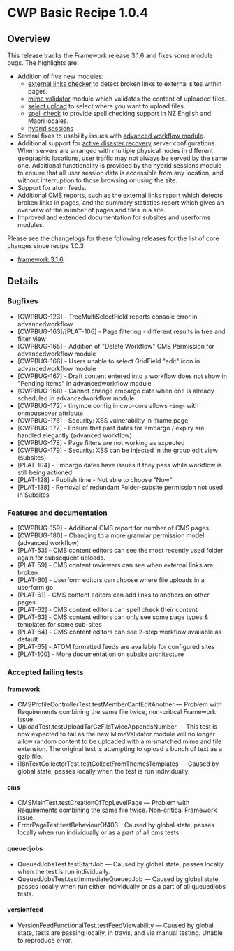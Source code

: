 # CWP Basic Recipe 1.0.4

## Overview

This release tracks the Framework release 3.1.6 and fixes some module bugs. The highlights are:

* Addition of five new modules:
  * [external links checker](https://github.com/silverstripe/silverstripe-externallinks)
    to detect broken links to external sites within pages.
  * [mime validator](https://github.com/silverstripe/silverstripe-mimevalidator)
    module which validates the content of uploaded files.
  * [select upload](https://github.com/silverstripe/silverstripe-selectupload)
    to select where you want to upload files.
  * [spell check](https://github.com/silverstripe/silverstripe-spellcheck)
    to provide spell checking support in NZ English and Maori locales.
  * [hybrid sessions](https://github.com/silverstripe/silverstripe-hybridsessions)
* Several fixes to usability issues with
   [advanced workflow module](https://github.com/symbiote/advancedworkflow).
* Additional support for [active disaster recovery](https://www.cwp.govt.nz/about/selecting-the-attributes-of-the-common-web-platform-instance-for-your-websites/#disaster-recovery-options)
   server configurations. When servers are arranged with multiple physical nodes in different geographic locations,
   user traffic may not always be served by the same one. Additional functionality is provided by the hybrid
   sessions module to ensure that all user session data is accessible from any location, and without
   interruption to those browsing or using the site.
* Support for atom feeds.
* Additional CMS reports, such as the external links report which detects broken links in pages, and the
  summary statistics report which gives an overview of the number of pages and files in a site.
* Improved and extended documentation for subsites and userforms modules.

Please see the changelogs for these following releases for the list of core changes since recipe 1.0.3

 * [framework 3.1.6](http://doc.silverstripe.org/framework/en/3.2/changelogs/3.1.6)

## Details

### Bugfixes

 * [CWPBUG-123] - TreeMultiSelectField reports console error in advancedworkflow
 * [CWPBUG-163]/[PLAT-106] - Page filtering - different results in tree and filter view
 * [CWPBUG-165] - Addition of "Delete Workflow" CMS Permission for advancedworkflow module
 * [CWPBUG-166] - Users unable to select GridField "edit" icon in advancedworkflow module
 * [CWPBUG-167] - Draft content entered into a workflow does not show in "Pending Items" in advancedworkflow module
 * [CWPBUG-168] - Cannot change embargo date when one is already scheduled in advancedworkflow module
 * [CWPBUG-172] - tinymce config in cwp-core allows `<img>` with onmouseover attribute
 * [CWPBUG-176] - Security: XSS vulnerability in Iframe page
 * [CWPBUG-177] - Ensure that past dates for embargo / expiry are handled elegantly (advanced workflow)
 * [CWPBUG-178] - Page filters are not working as expected
 * [CWPBUG-179] - Security: XSS can be injected in the group edit view (subsites)
 * [PLAT-104] - Embargo dates have issues if they pass while workflow is still being actioned
 * [PLAT-128] - Publish time - Not able to choose "Now"
 * [PLAT-138] - Removal of redundant Folder-subsite permission not used in Subsites

### Features and documentation

 * [CWPBUG-159] - Additional CMS report for number of CMS pages
 * [CWPBUG-180] - Changing to a more granular permission model (advanced workflow)
 * [PLAT-53] - CMS content editors can see the most recently used folder again for subsequent uploads.
 * [PLAT-59] - CMS content reviewers can see when external links are broken
 * [PLAT-60] - Userform editors can choose where file uploads in a userform go
 * [PLAT-61] - CMS content editors can add links to anchors on other pages
 * [PLAT-62] - CMS content editors can spell check their content
 * [PLAT-63] - CMS content editors can only see some page types & templates for some sub-sites
 * [PLAT-64] - CMS content editors can see 2-step workflow available as default
 * [PLAT-65] - ATOM formatted feeds are available for configured sites
 * [PLAT-100] - More documentation on subsite architecture

### Accepted failing tests

#### framework

* CMSProfileControllerTest.testMemberCantEditAnother — Problem with Requirements combining the same file twice,
  non-critical Framework issue.
* UploadTest.testUploadTarGzFileTwiceAppendsNumber — This test is now expected to fail as the new MimeValidator
  module will no longer allow random content to be uploaded with a mismatched mime and file extension.
  The original test is attempting to upload a bunch of text as a gzip file.
* i18nTextCollectorTest.testCollectFromThemesTemplates — Caused by global state, passes locally when the test is
  run individually.

#### cms

* CMSMainTest.testCreationOfTopLevelPage — Problem with Requirements combining the same file twice. Non-critical
  Framework issue.
* ErrorPageTest.testBehaviourOf403 - Caused by global state, passes locally when run individually or as a part of
  all cms tests.

#### queuedjobs

* QueuedJobsTest.testStartJob — Caused by global state, passes locally when the test is run individually.
* QueuedJobsTest.testImmediateQueuedJob — Caused by global state, passes locally when run either individually or as
  a part of all queuedjobs tests.

#### versionfeed

* VersionFeedFunctionalTest.testFeedViewability — Caused by global state, tests are passing locally, in travis,
  and via manual testing. Unable to reproduce error.
